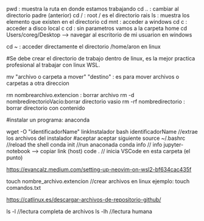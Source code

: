 pwd    : muestra la ruta en donde estamos trabajando
cd ..  : cambiar al directorio padre (anterior)
cd /   : root / es el directorio rais
ls     : muestra los elemento que existen en el directorio
cd mnt : acceder a windows
cd c   : acceder a disco local c
cd     : sin parametros vamos a la carpeta home
cd Users/coreg/Desktop  --> navegar al escritorio de mi usuarion en windows

cd ~   : acceder directamente el directorio /home/aron en linux

#Se debe crear el directorio de trabajo dentro de linux, es la mejor practica profesional al trabajar con linux WSL.

mv "archivo o carpeta a mover" "destino" : es para mover archivos o carpetas a otra direccion

rm nombrearchivo.extencion : borrar archivo
rm -d nombredirectorioVacio:borrar directorio vasio
rm -rf nombredirectorio : borrar directorio con contenido


#instalar un programa: anaconda

wget -O "identificadorName" linkInstalador 
bash identificadorName   //extrae los archivos del instalador
#aceptar aceptar siguiente
source ~/.bashrc //reload the shell
conda init //run anaconada
conda info // info
jupyter-notebook --> copiar link (host)
code . // inicia VSCode en esta carpeta (el punto)

https://evancalz.medium.com/setting-up-neovim-on-wsl2-bf634cac435f


touch nombre_archivo.extencion //crear archivos en linux
    ejemplo: touch comandos.txt


https://catlinux.es/descargar-archivos-de-repositorio-github/   


ls -l //lectura completa de archivos
ls -lh //lectura humana